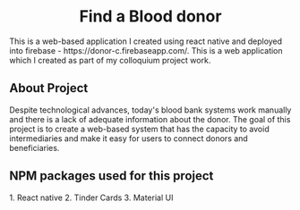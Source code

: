<h1 align = "center">Find a Blood donor</h1>
This is a web-based application I created using react native and deployed into firebase - https://donor-c.firebaseapp.com/. This is a web application which I created as part of my colloquium project work.
<h2>About Project</h2>
Despite technological advances, today's blood bank systems work manually and there is a lack of adequate information about the donor. The goal of this project is to create a web-based system that has the capacity to avoid intermediaries and make it easy for users to connect donors and beneficiaries.

<h2>NPM packages used for this project</h2>
1. React native
2. Tinder Cards
3. Material UI
